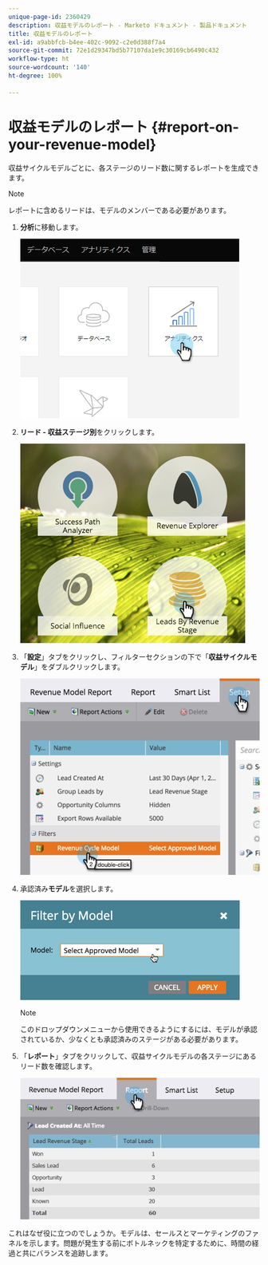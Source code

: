 ```yaml
---
unique-page-id: 2360429
description: 収益モデルのレポート - Marketo ドキュメント - 製品ドキュメント
title: 収益モデルのレポート
exl-id: a9abbfcb-b4ee-402c-9092-c2e0d388f7a4
source-git-commit: 72e1d29347bd5b77107da1e9c30169cb6490c432
workflow-type: ht
source-wordcount: '140'
ht-degree: 100%

---
```


# 収益モデルのレポート {#report-on-your-revenue-model}

収益サイクルモデルごとに、各ステージのリード数に関するレポートを生成できます。

>[!NOTE]
>
>レポートに含めるリードは、モデルのメンバーである必要があります。

1. **分析**&#x200B;に移動します。

   ![](assets/image2015-4-29-16-3a8-3a14.png)

1. **リード - 収益ステージ別**&#x200B;をクリックします。

   ![](assets/image2015-4-29-16-3a15-3a3.png)

1. 「**設定**」タブをクリックし、フィルターセクションの下で「**収益サイクルモデル**」をダブルクリックします。

   ![](assets/image2015-4-29-16-3a37-3a57.png)

1. 承認済み&#x200B;**モデル**&#x200B;を選択します。

   ![](assets/image2015-4-29-16-3a40-3a34.png)

   >[!NOTE]
   >
   >このドロップダウンメニューから使用できるようにするには、モデルが承認されているか、少なくとも承認済みのステージがある必要があります。

1. 「**レポート**」タブをクリックして、収益サイクルモデルの各ステージにあるリード数を確認します。

   ![](assets/image2015-4-29-16-3a51-3a29.png)

これはなぜ役に立つのでしょうか。モデルは、セールスとマーケティングのファネルを示します。問題が発生する前にボトルネックを特定するために、時間の経過と共にバランスを追跡します。
